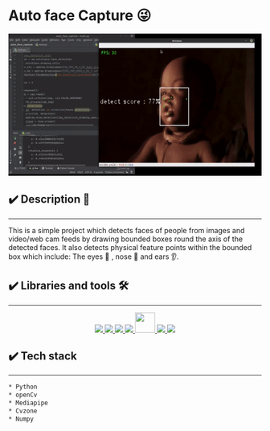 # Auto face Capture :stuck_out_tongue_winking_eye:

![detected_face](detectedFaces.gif)

## ✔️ **Description 📑**
___
This is a simple project which detects faces of people from images and video/web cam feeds by drawing bounded boxes round the axis of the detected faces. It also detects physical feature points within the bounded box which include: The eyes :eyes: , nose 👃 and ears 👂.

## ✔️ **Libraries and tools** **🛠️**
___
<p align="center"> 
    <a href="https://www.python.org" target="_blank"> <img src="https://img.icons8.com/color/48/000000/python.png"/> </a> 
    <a href="https://git-scm.com/" target="_blank"> <img src="https://img.icons8.com/color/48/000000/git.png"/> </a> 
    <a href="https://github.com" target="_blank"> <img src="https://img.icons8.com/color/48/000000/github-2.png"/> </a>
    <a href="http://www.opencv.org/" target="_blank"> <img src="https://img.icons8.com/color/48/000000/opencv.png"/>
    <a href="http://www.opencv.org/" target="_blank"> <img height="40" width="40" src="https://cnx-software.ru/wp-content/uploads/2019/12/MediaPipeLogo.png"/>
    <a href="https://www.jetbrains.com/pycharm/" target="_blank"> <img src="https://img.icons8.com/color/48/000000/pycharm.png"/> </a>
    <img height="30" src="https://raw.githubusercontent.com/numpy/numpy/7e7f4adab814b223f7f917369a72757cd28b10cb/branding/icons/numpylogo.svg">
</p>

## ✔️ **Tech stack**
___
    * Python 
    * openCv
    * Mediapipe
    * Cvzone
    * Numpy
  
